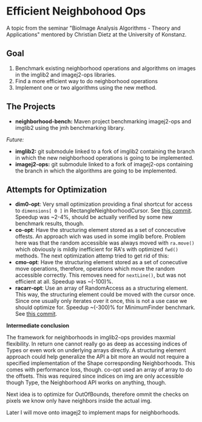 Efficient Neighbohood Ops
=========================

A topic from the seminar "BioImage Analysis Algorithms - Theory and Applications" mentored by Christian Dietz at the University of Konstanz.

Goal
----

 1. Benchmark existing neighborhood operations and algorithms on images in the imglib2 and imagej2-ops libraries.
 2. Find a more efficient way to do neighborhood operations
 3. Implement one or two algorithms using the new method.

The Projects
------------

 - **neighborhood-bench:** Maven project benchmarking imagej2-ops and imglib2 using the jmh benchmarking library.

*Future:*

 - **imglib2:** git submodule linked to a fork of imglib2 containing the branch in which the new neighborhood operations is going to be implemented.
 - **imagej2-ops:** git submodule linked to a fork of imagej2-ops containing the branch in which the algorithms are going to be implemented.

Attempts for Optimization
-------------------------

 - **dim0-opt**: Very small optimization providing a final shortcut for access to `dimensions[ 0 ]` in RectangleNeighborhoodCursor. See [this commit](https://github.com/Squareys/imglib2-algorithm/commit/94513c19ef65cc7968b9c5b30554d83b03c21161). Speedup was ~2-4%, should be actually verified by some new benchmark results, though.
 - **co-opt**: Have the structuring element stored as a set of concecutive offests. An approach wich was used in some imglib before. Problem here was that the random accessible was always moved with `ra.move()` which obviously is mildly inefficient for RA's with optimized `fwd()` methods. The next optimization attemp tried to get rid of this:
 - **cmo-opt**: Have the structuring element stored as a set of conecutive move operations, therefore, operations which move the random accessible correctly. This removes need for `nextLine()`, but was not efficient at all. Speedup was ~(-100)%.
 - **racarr-opt**: Use an array of RandomAccess as a structuring element. This way, the structuring element could be moved with the cursor once. Since one usually only iterates over it once, this is not a use case we should optimize for. Speedup ~(-300)% for MinimumFinder benchmark. See [this commit](https://github.com/Squareys/imglib2-algorithm/commit/5bce45bf3c1dbdbf77ebee14cda45117652075f8).

**Intermediate conclusion**

The framework for neighborhoods in imglib2-ops provides maxmial flexibility. In return one cannot really go as deep as accessing indices of Types or even work on underlying arrays directly. A structuring element approach could help generalize the API a bit more an would not require a specified implementation of the Shape corresponding Neighborhoods. This comes with performance loss, though. co-opt used an array of array to do the offsets. This was required since indices on img are only accessible though Type, the Neighborhood API works on anything, though.

Next idea is to optimize for OutOfBounds, therefore ommit the checks on pixels we know only have neighbors inside the actual img.

Later I will move onto imagej2 to implement maps for neighborhoods.


